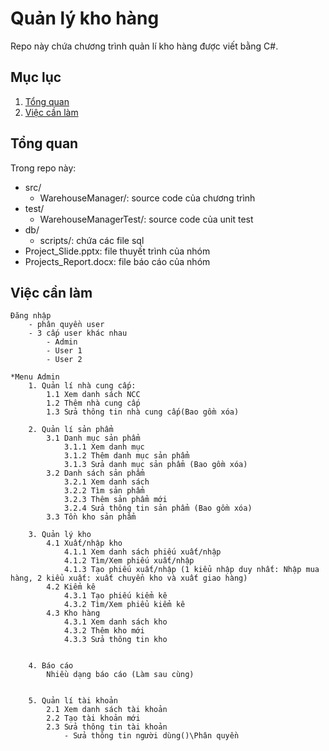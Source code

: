 # Quản lý kho hàng

Repo này chứa chương trình quản lí kho hàng được viết bằng C#.

## Mục lục

1. [Tổng quan](#tổng-quan)
2. [Việc cần làm](#việc-cần-làm)

## Tổng quan

Trong repo này:
* src/
    * WarehouseManager/: source code của chương trình
* test/
    * WarehouseManagerTest/: source code của unit test
* db/
    * scripts/: chứa các file sql 
* Project_Slide.pptx: file thuyết trình của nhóm
* Projects_Report.docx: file báo cáo của nhóm

## Việc cần làm

```
Đăng nhập
    - phân quyền user
    - 3 cấp user khác nhau
        - Admin
        - User 1
        - User 2

*Menu Admin
    1. Quản lí nhà cung cấp:
        1.1 Xem danh sách NCC
        1.2 Thêm nhà cung cấp
        1.3 Sửa thông tin nhà cung cấp(Bao gồm xóa)

    2. Quản lí sản phẩm
        3.1 Danh mục sản phẩm
            3.1.1 Xem danh mục
            3.1.2 Thêm danh mục sản phẩm
            3.1.3 Sửa danh mục sản phẩm (Bao gồm xóa)
        3.2 Danh sách sản phẩm
            3.2.1 Xem danh sách
            3.2.2 Tìm sản phẩm
            3.2.3 Thêm sản phẩm mới
            3.2.4 Sửa thông tin sản phẩm (Bao gồm xóa)
        3.3 Tồn kho sản phẩm

    3. Quản lý kho
        4.1 Xuất/nhập kho
            4.1.1 Xem danh sách phiếu xuất/nhập
            4.1.2 Tìm/Xem phiếu xuất/nhập
            4.1.3 Tạo phiếu xuất/nhập (1 kiểu nhập duy nhất: Nhập mua hàng, 2 kiểu xuất: xuất chuyển kho và xuất giao hàng)
        4.2 Kiểm kê
            4.3.1 Tạo phiếu kiểm kê
            4.3.2 Tìm/Xem phiểu kiểm kê
        4.3 Kho hàng
            4.3.1 Xem danh sách kho
            4.3.2 Thêm kho mới
            4.3.3 Sửa thông tin kho


    4. Báo cáo
        Nhiều dạng báo cáo (Làm sau cùng)


    5. Quản lí tài khoản
        2.1 Xem danh sách tài khoản
        2.2 Tạo tài khoản mới
        2.3 Sửa thông tin tài khoản
            - Sửa thông tin người dùng()\Phân quyền
```

